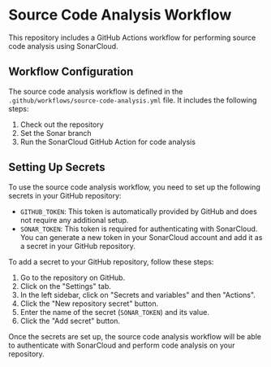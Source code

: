 # Source Code Analysis Workflow

This repository includes a GitHub Actions workflow for performing source code analysis using SonarCloud.

## Workflow Configuration

The source code analysis workflow is defined in the `.github/workflows/source-code-analysis.yml` file. It includes the following steps:

1. Check out the repository
2. Set the Sonar branch
3. Run the SonarCloud GitHub Action for code analysis

## Setting Up Secrets

To use the source code analysis workflow, you need to set up the following secrets in your GitHub repository:

- `GITHUB_TOKEN`: This token is automatically provided by GitHub and does not require any additional setup.
- `SONAR_TOKEN`: This token is required for authenticating with SonarCloud. You can generate a new token in your SonarCloud account and add it as a secret in your GitHub repository.

To add a secret to your GitHub repository, follow these steps:

1. Go to the repository on GitHub.
2. Click on the "Settings" tab.
3. In the left sidebar, click on "Secrets and variables" and then "Actions".
4. Click the "New repository secret" button.
5. Enter the name of the secret (`SONAR_TOKEN`) and its value.
6. Click the "Add secret" button.

Once the secrets are set up, the source code analysis workflow will be able to authenticate with SonarCloud and perform code analysis on your repository.
